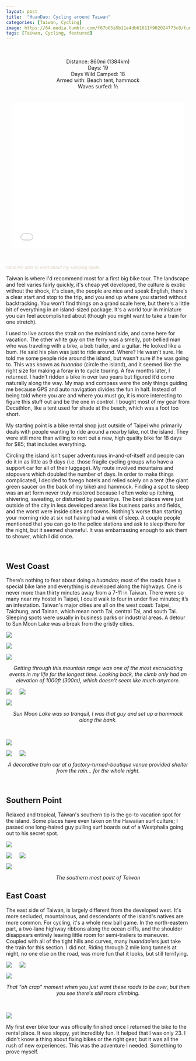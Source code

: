 ```yaml
---
layout: post
title:  "HuanDao: Cycling around Taiwan"
categories: [Taiwan, Cycling]
image: https://64.media.tumblr.com/f67b65a5b11e4db61611f902024773c8/tumblr_ntb0ryxUDT1ubdk8fo2_1280.jpg
tags: [Taiwan, Cycling, featured]
---
```

<p class="jumbotron" style="text-align: center; padding: 2rem 1rem;">
Distance: 860mi (1384km)<br>
Days: 19<br>
Days Wild Camped: 18<br>
Armed with: Beach tent, hammock<br>
Waves surfed: ½<br>
<br>
&nbsp;<br>

<iframe width="100%" height="400px" frameborder="0" allowfullscreen src="//umap.openstreetmap.fr/en/map/my-first-amazing-world-explorer_269968?scaleControl=false&miniMap=false&scrollWheelZoom=false&zoomControl=true&allowEdit=false&moreControl=false&searchControl=null&tilelayersControl=null&embedControl=null&datalayersControl=true&onLoadPanel=undefined&captionBar=false&datalayers=702958#7/23.891/120.850"></iframe>

<small style="color: #dad2be"><em>Click the dots to read about my sleeping spots.</em></small></p>


  <p>Taiwan is where I&#39;d recommend most for a first big bike tour. The landscape and feel varies fairly quickly, it&#39;s cheap yet developed, the culture is exotic without the shock, it&#39;s clean, the people are nice and speak English, there&#39;s a clear start and stop to the trip, and you end up where you started without backtracking. You won&#39;t find things on a grand scale here, but there&#39;s a little bit of everything in an island-sized package. It&#39;s a world tour in miniature you can feel accomplished about (though you might want to take a train for one stretch).</p>

<p>I used to live across the strait on the mainland side, and came here for vacation. The other white guy on the ferry was a smelly, pot-bellied man who was traveling with a bike, a bob trailer, and a guitar. He looked like a bum. He said his plan was just to ride around. Where? He wasn&#39;t sure. He told me some people ride around the island, but wasn&#39;t sure if he was going to. This was known as <em>huandao</em> (circle the island), and it seemed like the right size for making a foray in to cycle touring. A few months later, I returned. I hadn&rsquo;t ridden a bike in over two years but figured it&rsquo;d come naturally
along the way. My map and compass were the only things guiding me because
GPS and auto navigation divides the fun in half. Instead of being told
where you are and where you must go, it is more interesting to figure this
stuff out and be the one in control. I bought most of my gear from Decathlon, like a tent used for shade at the beach, which was a foot too short.</p>

<p>My starting point is a bike rental shop just outside of Taipei who primarily deals with
people wanting to ride around a nearby lake, not the island. They were still more than
willing to rent out a new, high quality bike for 18 days for
$85; that includes everything.</p>

<p>Circling the island isn&rsquo;t super adventurous in-and-of-itself and people can
do it in as little as 9 days (i.e. those fragile cycling groups who have a
support car for all of their luggage). My route involved mountains and
stopovers which doubled the number of days. In order to make things
complicated, I decided to forego hotels and relied solely on a tent (the
giant green saucer on the back of my bike) and hammock. Finding a spot to
sleep was an art form never truly mastered because I often woke up itching, shivering, sweating, or disturbed by passerbys. The best
places were just outside of the city in less developed areas like business
parks and fields, and the worst were inside cities and towns. Nothing&rsquo;s
worse than starting your morning ride at six not having had a wink of
sleep. A couple people mentioned that you can go to the police stations and
ask to sleep there for the night, but it seemed shameful. It was
embarrassing enough to ask them to shower, which I did once.</p>

<p>&nbsp;</p>

<h2>West Coast</h2>

<p>There&rsquo;s nothing to fear about doing a <em>huandao</em>; most of the roads have a
special bike lane and everything is developed along the highways. One is
never more than thirty minutes away from a 7-11 in Taiwan. There were so many near my hostel in Taipei, I could walk to four in
under five minutes; it&rsquo;s an infestation. Taiwan&#39;s major cities are all on the west coast: Taipei, Taichung, and Tainan, which mean north Tai, central Tai, and south Tai. Sleeping spots were usually in business parks or industrial areas. A detour to Sun Moon Lake was a break from the gristly cities.</p>

<a href="https://64.media.tumblr.com/1a9f35a64c591fdd523726c69194c58e/tumblr_ntb2rthpfb1ubdk8fo2_1280.jpg"><img src="https://64.media.tumblr.com/1a9f35a64c591fdd523726c69194c58e/tumblr_ntb2rthpfb1ubdk8fo2_1280.jpg" /></a>

<a href="https://64.media.tumblr.com/862e26dea2286c16b479f26d6eb475e9/tumblr_ntb114A8D91ubdk8fo1_1280.jpg"><img src="https://64.media.tumblr.com/862e26dea2286c16b479f26d6eb475e9/tumblr_ntb114A8D91ubdk8fo1_1280.jpg" /></a>

<a href="https://64.media.tumblr.com/23ea98b70b9f04c2155d6766c9f62342/tumblr_ntb0ryxUDT1ubdk8fo3_1280.jpg"><img src="https://64.media.tumblr.com/23ea98b70b9f04c2155d6766c9f62342/tumblr_ntb0ryxUDT1ubdk8fo3_1280.jpg" /></a>

<p style="text-align: center;" ><em>Getting through this mountain range was one of the most excruciating events in my life for the longest time. Looking back, the climb only had an elevation of 1000ft (300m), which doesn&#39;t seem like much anymore.</em></p>


<div class="columns">
  <div class="img1">
   <a href="https://64.media.tumblr.com/f67b65a5b11e4db61611f902024773c8/tumblr_ntb0ryxUDT1ubdk8fo2_1280.jpg"><img src="https://64.media.tumblr.com/f67b65a5b11e4db61611f902024773c8/tumblr_ntb0ryxUDT1ubdk8fo2_1280.jpg" /></a>
  </div>
  <div class="img2">
<a href="https://64.media.tumblr.com/14c2090c8f29603be1e03b6a01474918/tumblr_ntb114A8D91ubdk8fo2_1280.jpg"><img src="https://64.media.tumblr.com/14c2090c8f29603be1e03b6a01474918/tumblr_ntb114A8D91ubdk8fo2_1280.jpg" /></a>
 </div>
</div>


<a href="https://64.media.tumblr.com/9956357913906be5a41860265f780823/tumblr_ntb114A8D91ubdk8fo6_1280.jpg"><img src="https://64.media.tumblr.com/9956357913906be5a41860265f780823/tumblr_ntb114A8D91ubdk8fo6_1280.jpg" /></a>


<p style="text-align: center;" ><em>Sun Moon Lake was so tranquil, I was that guy and set up a hammock along the bank.</em></p>

<p>&nbsp;</p>

<a href="https://64.media.tumblr.com/00655fbabc742f7c59070a801d3153b7/tumblr_ntb2eyDZgd1ubdk8fo2_1280.jpg"><img src="https://64.media.tumblr.com/00655fbabc742f7c59070a801d3153b7/tumblr_ntb2eyDZgd1ubdk8fo2_1280.jpg" /></a>

 <div class="columns">
  <div class="img1">
 <a href="https://64.media.tumblr.com/e090b979a23863c9ac293e2cdf31f95d/tumblr_ntb2eyDZgd1ubdk8fo3_1280.jpg"><img src="https://64.media.tumblr.com/e090b979a23863c9ac293e2cdf31f95d/tumblr_ntb2eyDZgd1ubdk8fo3_1280.jpg" /></a>
  </div>
  <div class="img2">
<a href="https://64.media.tumblr.com/262c7e83fce01ff3825aaecc38a827b5/tumblr_ntb2eyDZgd1ubdk8fo4_1280.jpg"><img src="https://64.media.tumblr.com/262c7e83fce01ff3825aaecc38a827b5/tumblr_ntb2eyDZgd1ubdk8fo4_1280.jpg" /></a>
 </div>
  </div>
<p style="text-align: center;" ><em>A decorative train car at a factory-turned-boutique venue provided shelter from the rain... for the whole night.</em></p>

<p>&nbsp;</p>

<h2>Southern Point</h2>

<p>Relaxed and tropical, Taiwan&#39;s southern tip is the go-to vacation spot for the island. Some places have even taken on the Hawaiian surf culture; I passed one long-haired guy pulling surf boards out of a Westphalia going out to his secret spot.</p>

<a href="https://64.media.tumblr.com/00a724b6364328aec775d371df29752f/tumblr_ntb2eyDZgd1ubdk8fo5_1280.jpg"><img src="https://64.media.tumblr.com/00a724b6364328aec775d371df29752f/tumblr_ntb2eyDZgd1ubdk8fo5_1280.jpg" /></a>

<div class="columns">
  <div class="img1">
 <a href="https://64.media.tumblr.com/2c6f780a44b303d89a5ead1ff3a5286b/tumblr_ntax87FPtK1ubdk8fo10_1280.jpg"><img src="https://64.media.tumblr.com/2c6f780a44b303d89a5ead1ff3a5286b/tumblr_ntax87FPtK1ubdk8fo10_1280.jpg" /></a>
  </div>
  <div class="img2">
<a href="https://64.media.tumblr.com/91ab6b974be5fe5f37e4bf003fbe7c95/tumblr_ntb2lzrOje1ubdk8fo1_1280.jpg"><img src="https://64.media.tumblr.com/91ab6b974be5fe5f37e4bf003fbe7c95/tumblr_ntb2lzrOje1ubdk8fo1_1280.jpg" /></a>
 </div>
  </div>

<a href="https://64.media.tumblr.com/cc237e7dff76f2994c11fbd8e95e2601/tumblr_ntb1dmfju41ubdk8fo7_r1_1280.jpg"><img src="https://64.media.tumblr.com/cc237e7dff76f2994c11fbd8e95e2601/tumblr_ntb1dmfju41ubdk8fo7_r1_1280.jpg" /></a>

<p style="text-align: center;" ><em>The southern most point of Taiwan</em></p>

<h2>East Coast</h2>

<p>The east side of Taiwan, is largely different from the developed west. It&#39;s more secluded, mountainous, and descendants of the island&#39;s natives are more common. For cycling, it&#39;s a whole new ball game. In the north-eastern part, a two-lane highway ribbons along the ocean cliffs, and the shoulder disappears entirely leaving little room for semi-trailers to maneuver. Coupled with all of the tight hills and curves, many <em>huandao</em>&rsquo;ers just take the train for this section. I did not. Riding through 2 mile long tunnels at night, no one else on the road, was more fun that it looks, but still terrifying.</p>


<div class="columns">
  <div class="img1">
 <a href="https://64.media.tumblr.com/0293ebdfdb77cfe16d9d6e6d8d77465e/tumblr_ntb2lzrOje1ubdk8fo5_1280.jpg"><img src="https://64.media.tumblr.com/0293ebdfdb77cfe16d9d6e6d8d77465e/tumblr_ntb2lzrOje1ubdk8fo5_1280.jpg" /></a>
  </div>
  <div class="img2">
<a href="https://64.media.tumblr.com/b6d2922c5edbc03c56871e909e0993fa/tumblr_ntb2lzrOje1ubdk8fo3_1280.jpg"><img src="https://64.media.tumblr.com/b6d2922c5edbc03c56871e909e0993fa/tumblr_ntb2lzrOje1ubdk8fo3_1280.jpg" /></a>
 </div>
  </div>

<a href="https://64.media.tumblr.com/c7677bb3701efa23b1da6f57839e9d9f/tumblr_ntb2lzrOje1ubdk8fo4_1280.jpg"><img src="https://64.media.tumblr.com/c7677bb3701efa23b1da6f57839e9d9f/tumblr_ntb2lzrOje1ubdk8fo4_1280.jpg" /></a>

<p style="text-align: center;" ><em>That &quot;oh crap&quot; moment when you just want these roads to be over, but then you see there&#39;s still more climbing.</em></p>
<p>&nbsp;</p>

<a href="https://64.media.tumblr.com/6878610960b6a8b026f5093c22e4c6fb/tumblr_ntb2lzrOje1ubdk8fo6_1280.jpg"><img src="https://64.media.tumblr.com/6878610960b6a8b026f5093c22e4c6fb/tumblr_ntb2lzrOje1ubdk8fo6_1280.jpg" /></a>


<p>My first ever bike tour was officially finished once I returned the bike to the rental place.&nbsp;It was sloppy, yet incredibly fun. It helped that I was only 23. I didn&#39;t know a thing about fixing bikes or the right gear, but it was all the rush of new experiences. This was the adventure I needed. Something to prove myself.</p>
